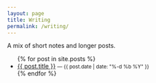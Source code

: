 ```yaml
---
layout: page
title: Writing
permalink: /writing/
---
```


A mix of short notes and longer posts.

<ul>
{% for post in site.posts %}
  <li>
    <a href="{{ post.url | relative_url }}">{{ post.title }}</a>
    <small>— <time datetime="{{ post.date | date_to_xmlschema }}">{{ post.date | date: "%-d %b %Y" }}</time></small>
  </li>
{% endfor %}
</ul>
